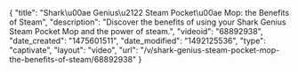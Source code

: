 {
    "title": "Shark\u00ae Genius\u2122 Steam Pocket\u00ae Mop: the Benefits of Steam",
    "description": "Discover the benefits of using your Shark Genius Steam Pocket Mop and the power of steam.",
    "videoid": "68892938",
    "date_created": "1475601511",
    "date_modified": "1492125536",
    "type": "captivate",
    "layout": "video",
    "url": "\/v\/shark-genius-steam-pocket-mop-the-benefits-of-steam\/68892938"
}